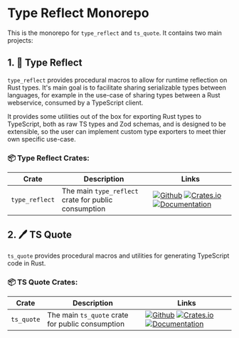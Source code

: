 # Type Reflect Monorepo

This is the monorepo for `type_reflect` and `ts_quote`.  It contains two main projects:

## 1. 🪩 Type Reflect

`type_reflect` provides procedural macros to allow for runtime reflection on Rust types.  It's main goal is to facilitate sharing serializable types between languages, for example in the use-case of sharing types between a Rust webservice, consumed by a TypeScript client.

It provides some utilities out of the box for exporting Rust types to TypeScript, both as raw TS types and Zod schemas, and is designed to be extensible, so the user can implement custom type exporters to meet thier own specific use-case.

### 📦 Type Reflect Crates:

| Crate    | Description | Links    |
|----------|-------------|----------|
| `type_reflect` | The main `type_reflect` crate for public consumption | [![Github](https://img.shields.io/badge/github-source-blue?logo=github)](./tree/main/type_reflect) [![Crates.io](https://img.shields.io/crates/v/type_reflect.svg)](https://crates.io/crates/type_reflect) [![Documentation](https://docs.rs/type_reflect/badge.svg)](https://docs.rs/type_reflect) |

## 2. 🖊️ TS Quote

`ts_quote` provides procedural macros and utilities for generating TypeScript code in Rust.

### 📦 TS Quote Crates:

| Crate    | Description | Links    |
|----------|-------------|----------|
| `ts_quote` | The main `ts_quote` crate for public consumption | [![Github](https://img.shields.io/badge/github-source-blue?logo=github)](./tree/main/ts_quote) [![Crates.io](https://img.shields.io/crates/v/ts_quote.svg)](https://crates.io/crates/ts_quote) [![Documentation](https://docs.rs/ts_quote/badge.svg)](https://docs.rs/ts_quote) |
